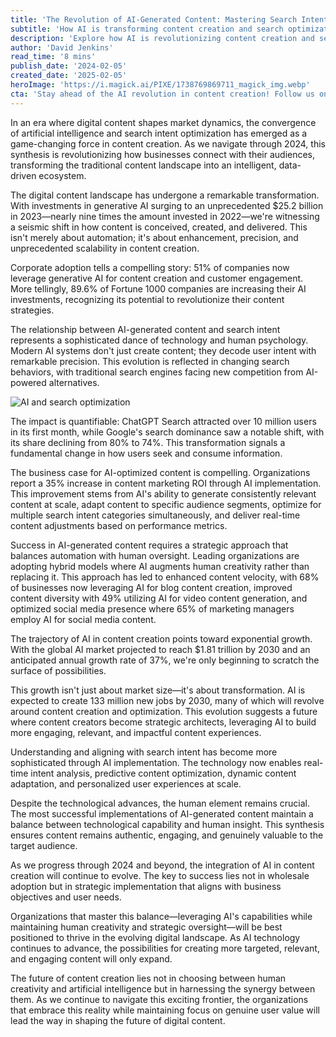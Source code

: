 ```yaml
---
title: 'The Revolution of AI-Generated Content: Mastering Search Intent in 2024'
subtitle: 'How AI is transforming content creation and search optimization'
description: 'Explore how AI is revolutionizing content creation and search intent optimization in 2024. With generative AI investments reaching $25.2 billion and 51% of companies leveraging AI for content, discover how this technological evolution is reshaping digital marketing strategies and driving unprecedented ROI.'
author: 'David Jenkins'
read_time: '8 mins'
publish_date: '2024-02-05'
created_date: '2025-02-05'
heroImage: 'https://i.magick.ai/PIXE/1738769869711_magick_img.webp'
cta: 'Stay ahead of the AI revolution in content creation! Follow us on LinkedIn for daily insights into how artificial intelligence is transforming digital marketing and content strategy.'
---
```


In an era where digital content shapes market dynamics, the convergence of artificial intelligence and search intent optimization has emerged as a game-changing force in content creation. As we navigate through 2024, this synthesis is revolutionizing how businesses connect with their audiences, transforming the traditional content landscape into an intelligent, data-driven ecosystem.

The digital content landscape has undergone a remarkable transformation. With investments in generative AI surging to an unprecedented $25.2 billion in 2023—nearly nine times the amount invested in 2022—we're witnessing a seismic shift in how content is conceived, created, and delivered. This isn't merely about automation; it's about enhancement, precision, and unprecedented scalability in content creation.

Corporate adoption tells a compelling story: 51% of companies now leverage generative AI for content creation and customer engagement. More tellingly, 89.6% of Fortune 1000 companies are increasing their AI investments, recognizing its potential to revolutionize their content strategies.

The relationship between AI-generated content and search intent represents a sophisticated dance of technology and human psychology. Modern AI systems don't just create content; they decode user intent with remarkable precision. This evolution is reflected in changing search behaviors, with traditional search engines facing new competition from AI-powered alternatives.

![AI and search optimization](https://i.magick.ai/PIXE/1738769869711_magick_img.webp)

The impact is quantifiable: ChatGPT Search attracted over 10 million users in its first month, while Google's search dominance saw a notable shift, with its share declining from 80% to 74%. This transformation signals a fundamental change in how users seek and consume information.

The business case for AI-optimized content is compelling. Organizations report a 35% increase in content marketing ROI through AI implementation. This improvement stems from AI's ability to generate consistently relevant content at scale, adapt content to specific audience segments, optimize for multiple search intent categories simultaneously, and deliver real-time content adjustments based on performance metrics.

Success in AI-generated content requires a strategic approach that balances automation with human oversight. Leading organizations are adopting hybrid models where AI augments human creativity rather than replacing it. This approach has led to enhanced content velocity, with 68% of businesses now leveraging AI for blog content creation, improved content diversity with 49% utilizing AI for video content generation, and optimized social media presence where 65% of marketing managers employ AI for social media content.

The trajectory of AI in content creation points toward exponential growth. With the global AI market projected to reach $1.81 trillion by 2030 and an anticipated annual growth rate of 37%, we're only beginning to scratch the surface of possibilities.

This growth isn't just about market size—it's about transformation. AI is expected to create 133 million new jobs by 2030, many of which will revolve around content creation and optimization. This evolution suggests a future where content creators become strategic architects, leveraging AI to build more engaging, relevant, and impactful content experiences.

Understanding and aligning with search intent has become more sophisticated through AI implementation. The technology now enables real-time intent analysis, predictive content optimization, dynamic content adaptation, and personalized user experiences at scale.

Despite the technological advances, the human element remains crucial. The most successful implementations of AI-generated content maintain a balance between technological capability and human insight. This synthesis ensures content remains authentic, engaging, and genuinely valuable to the target audience.

As we progress through 2024 and beyond, the integration of AI in content creation will continue to evolve. The key to success lies not in wholesale adoption but in strategic implementation that aligns with business objectives and user needs.

Organizations that master this balance—leveraging AI's capabilities while maintaining human creativity and strategic oversight—will be best positioned to thrive in the evolving digital landscape. As AI technology continues to advance, the possibilities for creating more targeted, relevant, and engaging content will only expand.

The future of content creation lies not in choosing between human creativity and artificial intelligence but in harnessing the synergy between them. As we continue to navigate this exciting frontier, the organizations that embrace this reality while maintaining focus on genuine user value will lead the way in shaping the future of digital content.